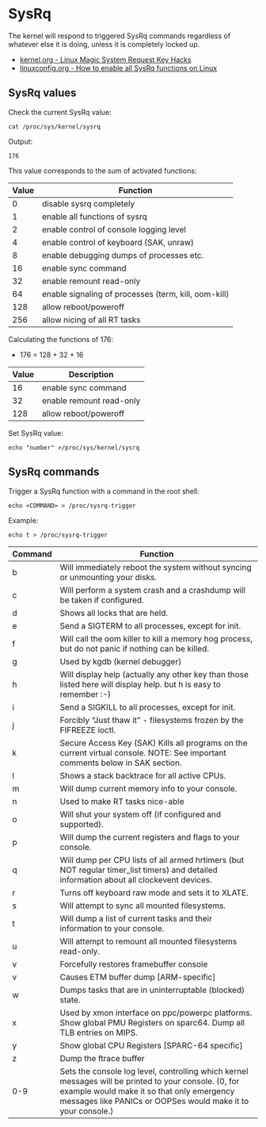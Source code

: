 # SysRq

The kernel will respond to triggered SysRq commands regardless of whatever else it is doing, unless it is completely locked up.

- [kernel.org - Linux Magic System Request Key Hacks](https://www.kernel.org/doc/html/latest/admin-guide/sysrq.html)
- [linuxconfig.org - How to enable all SysRq functions on Linux](https://linuxconfig.org/how-to-enable-all-sysrq-functions-on-linux)

## SysRq values

Check the current SysRq value:
```shell
cat /proc/sys/kernel/sysrq
```
Output:
```shell
176
```

This value corresponds to the sum of activated functions:

| Value | Function                                          | 
| ----- | ---------------------------------------------------- |
| 0     | disable sysrq completely                             |
| 1     | enable all functions of sysrq                        |
| 2     | enable control of console logging level              |
| 4     | enable control of keyboard (SAK, unraw)              |
| 8     | enable debugging dumps of processes etc.             |
| 16    | enable sync command                                  |
| 32    | enable remount read-only                             |
| 64    | enable signaling of processes (term, kill, oom-kill) |
| 128   | allow reboot/poweroff                                |
| 256   | allow nicing of all RT tasks                         |

Calculating the functions of 176:

- 176 = 128 + 32 + 16

| Value | Description              | 
| ----- | ------------------------ |
| 16    | enable sync command      |
| 32    | enable remount read-only |
| 128   | allow reboot/poweroff    |

Set SysRq value:
```shell
echo "number" >/proc/sys/kernel/sysrq
```

## SysRq commands

Trigger a SysRq function with a command in the root shell:
```shell
echo <COMMAND> > /proc/sysrq-trigger
```

Example:
```shell
echo t > /proc/sysrq-trigger
```


| Command | Function                                                                                                                                                                                                           |
| ------- | ------------------------------------------------------------------------------------------------------------------------------------------------------------------------------------------------------------------ |
| b       | Will immediately reboot the system without syncing or unmounting your disks.                                                                                                                                       |
| c       | Will perform a system crash and a crashdump will be taken if configured.                                                                                                                                           |
| d       | Shows all locks that are held.                                                                                                                                                                                     |
| e       | Send a SIGTERM to all processes, except for init.                                                                                                                                                                  |
| f       | Will call the oom killer to kill a memory hog process, but do not panic if nothing can be killed.                                                                                                                  |
| g       | Used by kgdb (kernel debugger)                                                                                                                                                                                     |
| h       | Will display help (actually any other key than those listed here will display help. but h is easy to remember :-)                                                                                                  |
| i       | Send a SIGKILL to all processes, except for init.                                                                                                                                                                  |
| j       | Forcibly “Just thaw it” - filesystems frozen by the FIFREEZE ioctl.                                                                                                                                                |
| k       | Secure Access Key (SAK) Kills all programs on the current virtual console. NOTE: See important comments below in SAK section.                                                                                      |
| l       | Shows a stack backtrace for all active CPUs.                                                                                                                                                                       |
| m       | Will dump current memory info to your console.                                                                                                                                                                     |
| n       | Used to make RT tasks nice-able                                                                                                                                                                                    |
| o       | Will shut your system off (if configured and supported).                                                                                                                                                           |
| p       | Will dump the current registers and flags to your console.                                                                                                                                                         |
| q       | Will dump per CPU lists of all armed hrtimers (but NOT regular timer_list timers) and detailed information about all clockevent devices.                                                                           |
| r       | Turns off keyboard raw mode and sets it to XLATE.                                                                                                                                                                  |
| s       | Will attempt to sync all mounted filesystems.                                                                                                                                                                      |
| t       | Will dump a list of current tasks and their information to your console.                                                                                                                                           |
| u       | Will attempt to remount all mounted filesystems read-only.                                                                                                                                                         |
| v       | Forcefully restores framebuffer console                                                                                                                                                                            |
| v       | Causes ETM buffer dump [ARM-specific]                                                                                                                                                                              |
| w       | Dumps tasks that are in uninterruptable (blocked) state.                                                                                                                                                           |
| x       | Used by xmon interface on ppc/powerpc platforms. Show global PMU Registers on sparc64. Dump all TLB entries on MIPS.                                                                                               |
| y       | Show global CPU Registers [SPARC-64 specific]                                                                                                                                                                      |
| z       | Dump the ftrace buffer                                                                                                                                                                                             |
| 0-9     | Sets the console log level, controlling which kernel messages will be printed to your console. (0, for example would make it so that only emergency messages like PANICs or OOPSes would make it to your console.) | 


